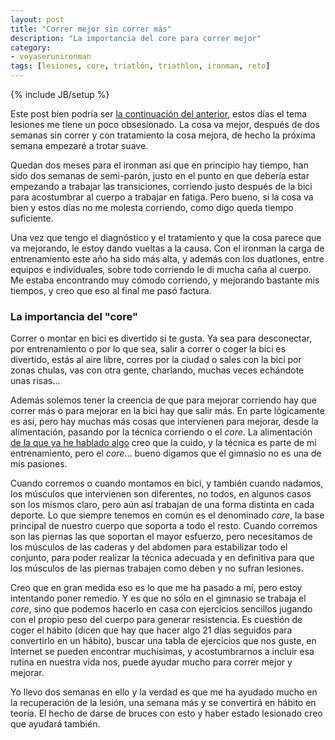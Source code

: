 ```yaml
---
layout: post
title: "Correr mejor sin correr más"
description: "La importancia del core para correr mejor"
category: 
- voyaserunironman
tags: [lesiones, core, triatlón, triathlon, ironman, reto]
---
```

{% include JB/setup %}

Este post bien podría ser [la continuación del anterior](http://psanxiao.com/las-lesiones), estos días el tema lesiones me tiene un poco obsesionado. La cosa va mejor, después de dos semanas sin correr y con tratamiento la cosa mejora, de hecho la próxima semana empezaré a trotar suave.

Quedan dos meses para el ironman así que en principio hay tiempo, han sido dos semanas de semi-parón, justo en el punto en que debería estar empezando a trabajar las transiciones, corriendo justo después de la bici para acostumbrar al cuerpo a trabajar en fatiga. Pero bueno, si la cosa va bien y estos días no me molesta corriendo, como digo queda tiempo suficiente.

Una vez que tengo el diagnóstico y el tratamiento y que la cosa parece que va mejorando, le estoy dando vueltas a la causa. Con el ironman la carga de entrenamiento este año ha sido más alta, y además con los duatlones, entre equipos e individuales, sobre todo corriendo le di mucha caña al cuerpo. Me estaba encontrando muy cómodo corriendo, y mejorando bastante mis tiempos, y creo que eso al final me pasó factura.

### La importancia del "core"

Correr o montar en bici es divertido si te gusta. Ya sea para desconectar, por entrenamiento o por lo que sea, salir a correr o coger la bici es divertido, estás al aire libre, corres por la ciudad o sales con la bici por zonas chulas, vas con otra gente, charlando, muchas veces echándote unas risas...

Además solemos tener la creencia de que para mejorar corriendo hay que correr más o para mejorar en la bici hay que salir más. En parte lógicamente es así, pero hay muchas más cosas que intervienen para mejorar, desde la alimentación, pasando por la técnica corriendo o el *core*. La alimentación [de la que ya he hablado algo](http://psanxiao.com/notas-sobre-nutricion) creo que la cuido, y la técnica es parte de mi entrenamiento, pero el *core*... bueno digamos que el gimnasio no es una de mis pasiones.

Cuando corremos o cuando montamos en bici, y también cuando nadamos, los músculos que intervienen son diferentes, no todos, en algunos casos son los mismos claro, pero aún así trabajan de una forma distinta en cada deporte. Lo que siempre tenemos en común es el denominado *core*, la base principal de nuestro cuerpo que soporta a todo el resto. Cuando corremos son las piernas las que soportan el mayor esfuerzo, pero necesitamos de los músculos de las caderas y del abdomen para estabilizar todo el conjunto, para poder realizar la técnica adecuada y en definitiva para que los músculos de las piernas trabajen como deben y no sufran lesiones.

Creo que en gran medida eso es lo que me ha pasado a mí, pero estoy intentando poner remedio. Y es que no sólo en el gimnasio se trabaja el *core*, sino que podemos hacerlo en casa con ejercicios sencillos jugando con el propio peso del cuerpo para generar resistencia. Es cuestión de coger el hábito (dicen que hay que hacer algo 21 días seguidos para convertirlo en un hábito), buscar una tabla de ejercicios que nos guste, en Internet se pueden encontrar muchísimas, y acostumbrarnos a incluir esa rutina en nuestra vida nos, puede ayudar mucho para correr mejor y mejorar. 

Yo llevo dos semanas en ello y la verdad es que me ha ayudado mucho en la recuperación de la lesión, una semana más y se convertirá en hábito en teoría. El hecho de darse de bruces con esto y haber estado lesionado creo que ayudará también.
